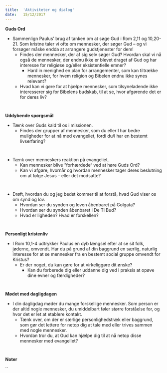```yaml
---
title:  'Aktiviteter og dialog'
date:   15/12/2017
---
```


**Guds Ord**

* Sammenlign Paulus’ brug af tanken om at søge Gud i Rom 2,11 og 10,20-21. Som kristne taler vi ofte om mennesker, der søger Gud – og vi forsøger måske endda at arrangere gudstjenester for dem!
  * Findes der mennesker, der af sig selv søger Gud? Hvordan skal vi nå også de mennesker, der endnu ikke er blevet draget af Gud og har interesse for religiøse og/eller eksistentielle emner?
    * Hard in menighed en plan for arrangementer, som kan tiltrække mennesker, for hvem religion og Bibelen endnu ikke synes relevant?
  * Hvad kan vi gøre for at hjælpe mennesker, som tilsyneladende ikke interesserer sig for Bibelens budskab, til at se, hvor afgørende det er for deres liv?

` `

**Uddybende spørgsmål**

* Tænk over Guds kald til os i missionen.
  * Findes der grupper af mennesker, som du eller I har bedre muligheder for at nå med evangeliet, fordi du/I har en bestemt livserfaring?

` `

* Tænk over menneskers reaktion på evangeliet.
  * Kan mennesker blive ”forhærdede“ ved at høre Guds Ord?
  * Kan vi afgøre, hvornår og hvordan mennesker tager deres beslutning om at følge Jesus – eller det modsatte?

` `

* Drøft, hvordan du og jeg bedst kommer til at forstå, hvad Gud viser os om synd og lov.
  * Hvordan ser du synden og loven åbenbaret på Golgata?
  * Hvordan ser du synden åbenbaret i De Ti Bud?
  * Hvad er ligheden? Hvad er forskellen?

` `

**Personligt kristenliv**

* I Rom 10,1-4 udtrykker Paulus en dyb længsel efter at se sit folk, jøderne, omvendt. Har du på grund af din baggrund en særlig, naturlig interesse for at se mennesker fra en bestemt social gruppe omvendt for Kristus?
  * Er der noget, du kan gøre for at virkeliggøre dit ønske?
    * Kan du forberede dig eller uddanne dig ved i praksis at opøve dine evner og færdigheder?

` `

**Mødet med dagligdagen**

* I din dagligdag møder du mange forskellige mennesker. Som person er der altid nogle mennesker, du umiddelbart føler større forståelse for, og hvor det er let at etablere kontakt.
  * Tænk over, om der er særlige personlighedstræk eller baggrund, som gør det lettere for netop dig at tale med eller trives sammen med nogle mennesker.
  * Hvordan tror du, at Gud kan hjælpe dig til at nå netop disse mennesker med evangeliet?

` `

**Noter**

``

